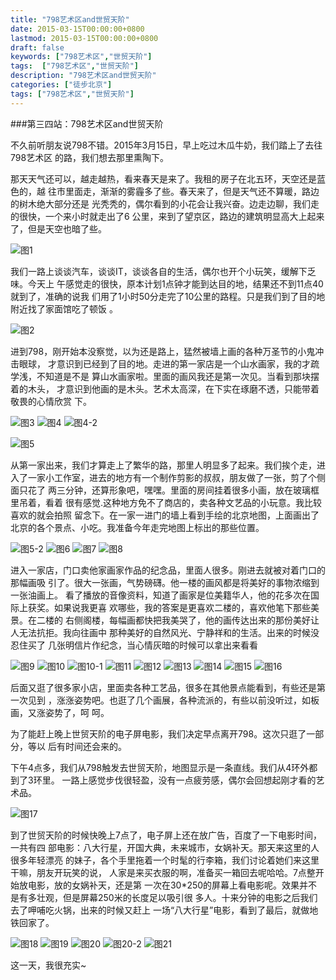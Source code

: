 ```yaml
---
title: "798艺术区and世贸天阶"
date: 2015-03-15T00:00:00+0800
lastmod: 2015-03-15T00:00:00+0800
draft: false
keywords: ["798艺术区","世贸天阶"]
tags:  ["798艺术区","世贸天阶"]
description: "798艺术区and世贸天阶"
categories: ["徒步北京"]
tags: ["798艺术区","世贸天阶"]
---
```



###第三四站：798艺术区and世贸天阶

不久前听朋友说798不错。2015年3月15日，早上吃过木瓜牛奶，我们踏上了去往798艺术区 的路，我们想去那里熏陶下。

那天天气还可以，越走越热，看来春天是来了。我租的房子在北五环，天空还是蓝色的，越 往市里面走，渐渐的雾霾多了些。春天来了，但是天气还不算暖，路边的树木绝大部分还是 光秃秃的，偶尔看到的小花会让我兴奋。边走边聊，我们走的很快，一个来小时就走出了6 公里，来到了望京区，路边的建筑明显高大上起来了，但是天空也暗了些。

![图1](/imgs/798and世贸天阶/1.JPG)

我们一路上谈谈汽车，谈谈IT，谈谈各自的生活，偶尔也开个小玩笑，缓解下乏味。今天上 午感觉走的很快，原本计划1点钟才能到达目的地，结果还不到11点40就到了，准确的说我 们用了1小时50分走完了10公里的路程。只是我们到了目的地附近找了家面馆吃了顿饭 。

![图2](/imgs/798and世贸天阶/2.PNG)

进到798，刚开始本没察觉，以为还是路上，猛然被墙上画的各种万圣节的小鬼冲击眼球， 才意识到已经到了目的地。走进的第一家店是一个山水画家，我的才疏学浅，不知道是不是 算山水画家啦。里面的画风我还是第一次见。当看到那块摆着的木头， 才意识到他画的是木头。艺术太高深，在下实在琢磨不透，只能带着敬畏的心情欣赏 下。

![图3](/imgs/798and世贸天阶/3.JPG)
![图4](/imgs/798and世贸天阶/4.JPG)
![图4-2](/imgs/798and世贸天阶/4-2.JPG)

![图5](/imgs/798and世贸天阶/5.JPG)

从第一家出来，我们才算走上了繁华的路，那里人明显多了起来。我们挨个走，进 入了一家小工作室，进去的地方有一个制作剪影的叔叔，朋友做了一张，剪了个侧面只花了 两三分钟，还算形象吧，嘿嘿。里面的房间挂着很多小画，放在玻璃框里吊着，看着 很有感觉.这种地方免不了商店的，卖各种文艺品的小玩意。我比较喜欢的就会拍照 留念下。在一家一进门的墙上看到手绘的北京地图，上面画出了北京的各个景点、小吃。我准备今年走完地图上标出的那些位置。

![图5-2](/imgs/798and世贸天阶/5-2.JPG)
![图6](/imgs/798and世贸天阶/6.JPG)
![图7](/imgs/798and世贸天阶/7.JPG)
![图8](/imgs/798and世贸天阶/8.JPG)

进入一家店，门口卖他家画家作品的纪念品，里面人很多。刚进去就被对着门口的那幅画吸 引了。很大一张画，气势磅礴。他一楼的画风都是将美好的事物浓缩到一张油画上。 看了播放的音像资料，知道了画家是位美籍华人，他的花多次在国际上获奖。如果说我更喜 欢哪些，我的答案是更喜欢二楼的，喜欢他笔下那些美景。在二楼的 右侧阁楼，每幅画都快把我美哭了，他的画传达出来的那份美好让人无法抗拒。我向往画中 那种美好的自然风光、宁静祥和的生活。出来的时候没忍住买了 几张明信片作纪念，当心情灰暗的时候可以拿出来看看

![图9](/imgs/798and世贸天阶/9.JPG)
![图10](/imgs/798and世贸天阶/10.JPG)
![图10-1](/imgs/798and世贸天阶/10-1.JPG)
![图11](/imgs/798and世贸天阶/11.JPG)
![图12](/imgs/798and世贸天阶/12.JPG)
![图13](/imgs/798and世贸天阶/13.JPG)
![图14](/imgs/798and世贸天阶/14.JPG)
![图15](/imgs/798and世贸天阶/15.JPG)
![图16](/imgs/798and世贸天阶/16.JPG)

后面又逛了很多家小店，里面卖各种工艺品，很多在其他景点能看到，有些还是第一次见到 ，涨涨姿势吧。也逛了几个画展，各种流派的，有些以前没听过，如板画，又涨姿势了，呵 呵。

为了能赶上晚上世贸天阶的电子屏电影，我们决定早点离开798。这次只逛了一部分，等以 后有时间还会来的。

下午4点多，我们从798触发去世贸天阶，地图显示是一条直线。我们从4环外都到了3环里。 一路上感觉步伐很轻盈，没有一点疲劳感，偶尔会回想起刚才看的艺术品。

![图17](/imgs/798and世贸天阶/17.PNG)

到了世贸天阶的时候快晚上7点了，电子屏上还在放广告，百度了一下电影时间，一共有四 部电影：八大行星，开国大典，未来城市，女娲补天。那天来这里的人很多年轻漂亮 的妹子，各个手里拖着一个时髦的行李箱，我们讨论着她们来这里干嘛，朋友开玩笑的说， 人家是来买衣服的啊，准备买一箱回去呢哈哈。7点整开始放电影，放的女娲补天，还是第 一次在30*250的屏幕上看电影呢。效果并不是有多壮观，但是屏幕250米的长度足以吸引很 多人。十来分钟的电影之后我们去了呷哺吃火锅，出来的时候又赶上 一场“八大行星”电影，看到了最后，就做地铁回家了。

![图18](/imgs/798and世贸天阶/18.JPG)
![图19](/imgs/798and世贸天阶/19.JPG)
![图20](/imgs/798and世贸天阶/20.JPG)
![图20-2](/imgs/798and世贸天阶/20-2.JPG)
![图21](/imgs/798and世贸天阶/21.JPG)

这一天，我很充实~

